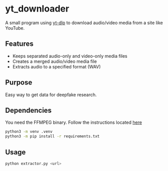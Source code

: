 # yt_downloader

A small program using [yt-dlp](https://github.com/yt-dlp/yt-dlp) to download audio/video media from a site like YouTube.

## Features

- Keeps separated audio-only and video-only media files
- Creates a merged audio/video media file
- Extracts audio to a specified format (WAV)

## Purpose

Easy way to get data for deepfake research.

## Dependencies

You need the FFMPEG binary. Follow the instructions located [here](https://trac.ffmpeg.org/wiki/CompilationGuide/Ubuntu)

```bash
python3 -m venv .venv
python3 -m pip install -r requirements.txt
```

## Usage

```bash
python extractor.py <url>
```
